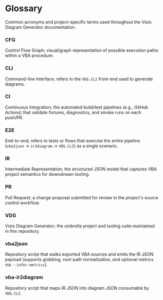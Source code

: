 # Glossary

Common acronyms and project-specific terms used throughout the Visio Diagram Generator documentation.

### CFG
Control Flow Graph; visual/graph representation of possible execution paths within a VBA procedure.

### CLI
Command-line interface; refers to the `VDG.CLI` front-end used to generate diagrams.

### CI
Continuous Integration; the automated build/test pipelines (e.g., GitHub Actions) that validate fixtures, diagnostics, and smoke runs on each push/PR.

### E2E
End-to-end; refers to tests or flows that exercise the entire pipeline (`vba2json` -> `ir2diagram` -> `VDG.CLI`) as a single scenario.

### IR
Intermediate Representation; the structured JSON model that captures VBA project semantics for downstream tooling.

### PR
Pull Request; a change proposal submitted for review in the project's source control workflow.

### VDG
Visio Diagram Generator; the umbrella project and tooling suite maintained in this repository.

### vba2json
Repository script that walks exported VBA sources and emits the IR JSON payload (supports globbing, root-path normalization, and optional metrics via `--infer-metrics`).

### vba-ir2diagram
Repository script that maps IR JSON into diagram JSON consumable by `VDG.CLI`.

